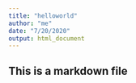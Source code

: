 ```yaml
---
title: "helloworld"
author: "me"
date: "7/20/2020"
output: html_document
---
```

## This is a markdown file

